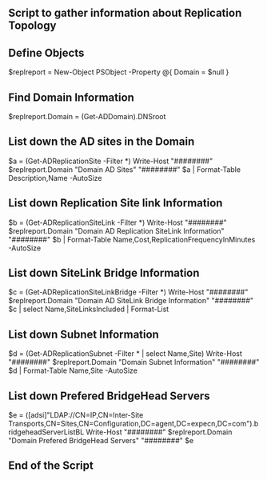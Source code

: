 ## Script to gather information about Replication Topology ##
## Define Objects ##

$replreport = New-Object PSObject -Property @{
Domain = $null
}

## Find Domain Information ##
$replreport.Domain = (Get-ADDomain).DNSroot

## List down the AD sites in the Domain ##
$a = (Get-ADReplicationSite -Filter *)
Write-Host "########" $replreport.Domain "Domain AD Sites" "########"
$a | Format-Table Description,Name -AutoSize

## List down Replication Site link Information ##
$b = (Get-ADReplicationSiteLink -Filter *)
Write-Host "########" $replreport.Domain "Domain AD Replication SiteLink Information" "########"
$b | Format-Table Name,Cost,ReplicationFrequencyInMinutes -AutoSize

## List down SiteLink Bridge Information ##
$c = (Get-ADReplicationSiteLinkBridge -Filter *)
Write-Host "########" $replreport.Domain "Domain AD SiteLink Bridge Information" "########"
$c | select Name,SiteLinksIncluded | Format-List

## List down Subnet Information ##
$d = (Get-ADReplicationSubnet -Filter * | select Name,Site)
Write-Host "########" $replreport.Domain "Domain Subnet Information" "########"
$d | Format-Table Name,Site -AutoSize

## List down Prefered BridgeHead Servers ##
$e = ([adsi]"LDAP://CN=IP,CN=Inter-Site Transports,CN=Sites,CN=Configuration,DC=agent,DC=expecn,DC=com").bridgeheadServerListBL
Write-Host "########" $replreport.Domain "Domain Prefered BridgeHead Servers" "########"
$e

## End of the Script ##